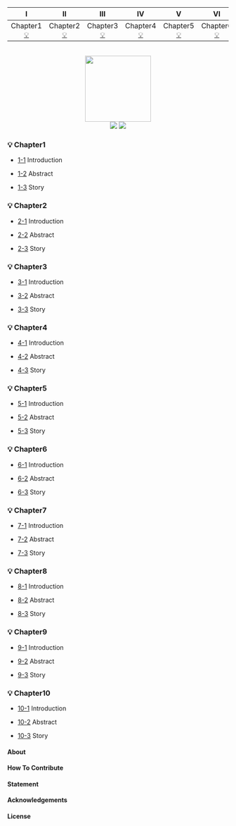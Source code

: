 | Ⅰ | Ⅱ | Ⅲ | Ⅳ | Ⅴ | Ⅵ | Ⅶ | Ⅷ | Ⅸ | Ⅹ |
| :--------: | :---------: | :---------: | :---------: | :---------: | :---------:| :---------: | :-------: | :-------:| :------:|
| Chapter1 [:bulb:](#:bulb:-Chapter1) | Chapter2 [:bulb:](#computer-操作系统)|Chapter3 [:bulb:](#cloud-网络) | Chapter4 [:bulb:](#couple-面向对象) |Chapter5 [:bulb:](#floppy_disk-数据库)| Chapter6 [:bulb:](#coffee-java)| Chapter7 [:bulb:](#bulb-系统设计)| Chapter8 [:bulb:](#hammer-工具)| Chapter9 [:bulb:](#speak_no_evil-编码实践)| Chapter10 [:bulb:](#memo-后记) |

<br>

<div align="center">
    <img src="other/LogoMakr_0zpEzN.png" width="150px">
    <br>
    <a href="other/Group.md"> <img src="https://img.shields.io/badge/>-group-4ab8a1.svg"></a> <a href="https://legacy.gitbook.com/book/cyc2018/interview-notebook/details"> <img src="https://img.shields.io/badge/_-gitbook-4ab8a1.svg"></a> 
</div> 

### :bulb: Chapter1

- [1-1](www.google.com)
  Introduction

- [1-2](www.google.com)
  Abstract
  
 - [1-3](www.google.com)
  Story

### :bulb: Chapter2

- [2-1](www.google.com)
  Introduction

- [2-2](www.google.com)
  Abstract
  
 - [2-3](www.google.com)
  Story
  
### :bulb: Chapter3

- [3-1](www.google.com)
  Introduction

- [3-2](www.google.com)
  Abstract
  
 - [3-3](www.google.com)
  Story

### :bulb: Chapter4

- [4-1](www.google.com)
  Introduction

- [4-2](www.google.com)
  Abstract
  
 - [4-3](www.google.com)
  Story
  
### :bulb: Chapter5

- [5-1](www.google.com)
  Introduction

- [5-2](www.google.com)
  Abstract
  
 - [5-3](www.google.com)
  Story
  
### :bulb: Chapter6

- [6-1](www.google.com)
  Introduction

- [6-2](www.google.com)
  Abstract
  
 - [6-3](www.google.com)
  Story
  
### :bulb: Chapter7

- [7-1](www.google.com)
  Introduction

- [7-2](www.google.com)
  Abstract
  
 - [7-3](www.google.com)
  Story
  
### :bulb: Chapter8

- [8-1](www.google.com)
  Introduction

- [8-2](www.google.com)
  Abstract
  
 - [8-3](www.google.com)
  Story
  
### :bulb: Chapter9

- [9-1](www.google.com)
  Introduction

- [9-2](www.google.com)
  Abstract
  
 - [9-3](www.google.com)
  Story
  
### :bulb: Chapter10

- [10-1](www.google.com)
  Introduction

- [10-2](www.google.com)
  Abstract
  
 - [10-3](www.google.com)
  Story

#### About


#### How To Contribute


#### Statement


#### Acknowledgements


#### License
